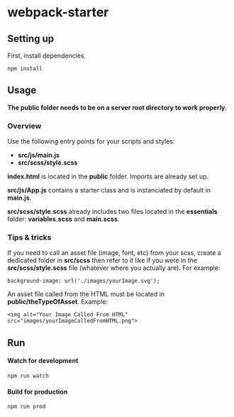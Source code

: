 # webpack-starter

## Setting up
First, install dependencies.

	npm install

## Usage

**The public folder needs to be on a server root directory to work properly.**

### Overview

Use the following entry points for your scripts and styles:
- **src/js/main.js**
- **src/scss/style.scss**

**index.html** is located in the **public** folder. Imports are already set up.

**src/js/App.js** contains a starter class and is instanciated by default in **main.js**.

**src/scss/style.scss** already includes two files located in the **essentials** folder: **variables.scss** and **main.scss**.

### Tips & tricks

If you need to call an asset file (image, font, etc) from your scss, create a dedicated folder in **src/scss** then refer to it like if you were in the **src/scss/style.scss** file (whatever where you actually are). For example:

    background-image: url('./images/yourImage.svg');

An asset file called from the HTML must be located in **public/theTypeOfAsset**. Example:

	<img alt="Your Image Called From HTML" src="images/yourImageCalledFromHTML.png">

## Run
#### Watch for development

	npm run watch

#### Build for production

	npm run prod
